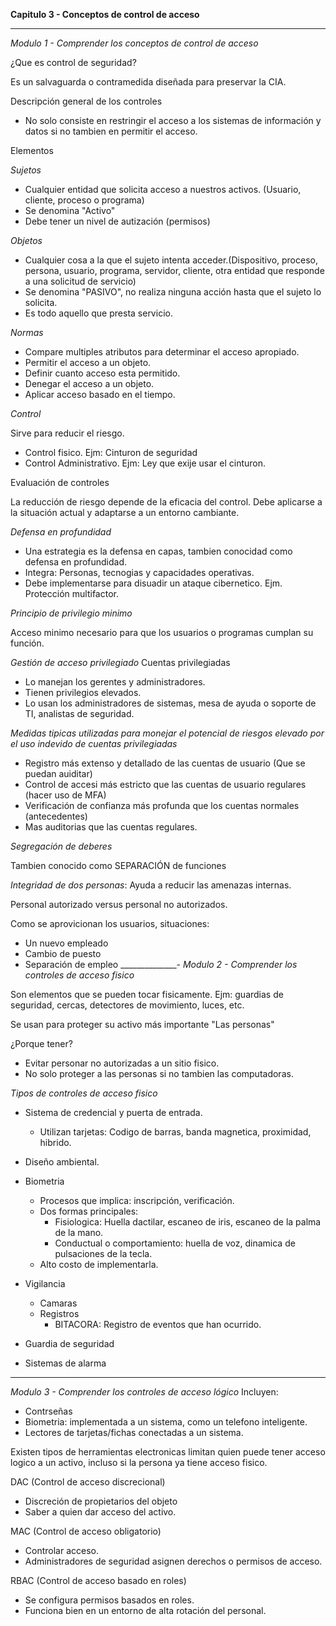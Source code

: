 **Capitulo 3 - Conceptos de control de acceso**
____________
*Modulo 1 - Comprender los conceptos de control de acceso*

¿Que es control de seguridad?

Es un salvaguarda o contramedida diseñada para preservar la CIA.

Descripción general de los controles

- No solo consiste en restringir el acceso a los sistemas de información y datos si no tambien en permitir el acceso.

Elementos

*Sujetos*
- Cualquier entidad que solicita acceso a nuestros activos. (Usuario, cliente, proceso o programa)
- Se denomina "Activo"
- Debe tener un nivel de autización (permisos)

*Objetos*
- Cualquier cosa a la que el sujeto intenta acceder.(Dispositivo, proceso, persona, usuario, programa, servidor, cliente, otra entidad que responde a una solicitud de servicio)
- Se denomina "PASIVO", no realiza ninguna acción hasta que el sujeto lo solicita.
- Es todo aquello que presta servicio.

*Normas*
- Compare multiples atributos para determinar el acceso apropiado.
- Permitir el acceso a un objeto.
- Definir cuanto acceso esta permitido.
- Denegar el acceso a un objeto.
- Aplicar acceso basado en el tiempo.

*Control*

Sirve para reducir el riesgo.
- Control fisico. Ejm: Cinturon de seguridad
- Control Administrativo. Ejm: Ley que exije usar el cinturon.

Evaluación de controles

La reducción de riesgo depende de la eficacia del control. Debe aplicarse a la situación actual y adaptarse a un entorno cambiante.

*Defensa en profundidad*
- Una estrategia es la defensa en capas, tambien conocidad como defensa en profundidad.
- Integra: Personas, tecnogias y capacidades operativas.
- Debe implementarse para disuadir un ataque cibernetico.
Ejm. Protección multifactor.

*Principio de privilegio minimo*

Acceso minimo necesario para que los usuarios o programas cumplan su función.

*Gestión de acceso privilegiado*
Cuentas privilegiadas
- Lo manejan los gerentes y administradores.
- Tienen privilegios elevados.
- Lo usan los administradores de sistemas, mesa de ayuda o soporte de TI, analistas de seguridad.

*Medidas tipicas utilizadas para monejar el potencial de riesgos elevado por el uso indevido de cuentas privilegiadas*
- Registro más extenso y detallado de las cuentas de usuario (Que se puedan auiditar)
- Control de accesi más estricto que las cuentas de usuario regulares (hacer uso de MFA)
- Verificación de confianza más profunda que los cuentas normales (antecedentes)
- Mas auditorias que las cuentas regulares.

*Segregación de deberes*

Tambien conocido como SEPARACIÓN de funciones

*Integridad de dos personas*: Ayuda a reducir las amenazas internas.

Personal autorizado versus personal no autorizados.

Como se aprovicionan los usuarios, situaciones:
- Un nuevo empleado
- Cambio de puesto
- Separación de empleo
______________-
*Modulo 2 - Comprender los controles de acceso fisico*

Son elementos que se pueden tocar fisicamente. Ejm: guardias de seguridad, cercas, detectores de movimiento, luces, etc.

Se usan para proteger su activo más importante "Las personas"

¿Porque tener?
- Evitar personar no autorizadas a un sitio fisico.
- No solo proteger a las personas si no tambien las computadoras.

*Tipos de controles de acceso fisico*
- Sistema de credencial y puerta de entrada.
    - Utilizan tarjetas: Codigo de barras, banda magnetica, proximidad, hibrido.
- Diseño ambiental.
- Biometria
    - Procesos que implica: inscripción, verificación.
    - Dos formas principales:
        - Fisiologica: Huella dactilar, escaneo de iris, escaneo de la palma de la mano.
        - Conductual o comportamiento: huella de voz, dinamica de pulsaciones de la tecla.
    - Alto costo de implementarla.

- Vigilancia
    - Camaras
    - Registros
         - BITACORA: Registro de eventos que han ocurrido.

- Guardia de seguridad
- Sistemas de alarma
______________
*Modulo 3 - Comprender los controles de acceso lógico*
Incluyen:
- Contrseñas
- Biometria: implementada a un sistema, como un telefono inteligente.
- Lectores de tarjetas/fichas conectadas a un sistema.

Existen tipos de herramientas electronicas limitan quien puede tener acceso logico a un activo, incluso si la persona ya tiene acceso fisico.

DAC (Control de acceso discrecional)
- Discreción de propietarios del objeto
- Saber a quien dar acceso del activo.

MAC (Control de acceso obligatorio)
- Controlar acceso.
- Administradores de seguridad asignen derechos o permisos de acceso.

RBAC (Control de acceso basado en roles)
- Se configura permisos basados en roles.
- Funciona bien en un entorno de alta rotación del personal.
